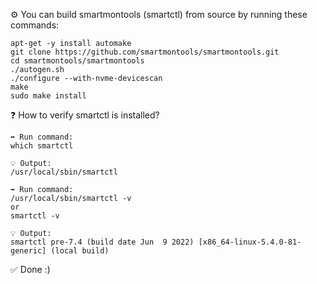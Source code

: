 ⚙️ You can build smartmontools (smartctl) from source by running these commands:

```
apt-get -y install automake
git clone https://github.com/smartmontools/smartmontools.git
cd smartmontools/smartmontools
./autogen.sh
./configure --with-nvme-devicescan
make
sudo make install
```

❓ How to verify smartctl is installed?

```
➡️ Run command:
which smartctl

💡 Output:
/usr/local/sbin/smartctl

➡️ Run command:
/usr/local/sbin/smartctl -v
or
smartctl -v

💡 Output:
smartctl pre-7.4 (build date Jun  9 2022) [x86_64-linux-5.4.0-81-generic] (local build)
```

✅ Done :)

